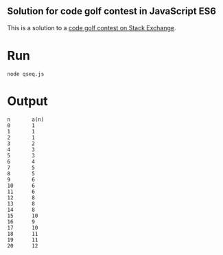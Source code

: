 Solution for code golf contest in JavaScript ES6
------------------------------------------------

This is a solution to a [code golf contest on Stack Exchange](http://codegolf.stackexchange.com/questions/86880/hofstadter-q-sequence/86926#86926).

Run
===

    node qseq.js

Output
======

    n       a(n)
    0       1
    1       1
    2       1
    3       2
    4       3
    5       3
    6       4
    7       5
    8       5
    9       6
    10      6
    11      6
    12      8
    13      8
    14      8
    15      10
    16      9
    17      10
    18      11
    19      11
    20      12
